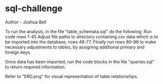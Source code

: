 # sql-challenge
Author - Joshua Bell

To run the analysis, in the file "table_schemata.sql" do the following:
  Run code rows 1-45
  Adjust file paths to directory containing csv data which is to be imported into the database, rows 48-77.
  Finally run rows 80-86 to make necessary adjustments to tables, by assigning additional primary and foreign keys.
  
Once data has been imported, run the code blocks in the file "queries.sql" to return required information.

Refer to "ERD.png" for visual representation of table relationships.
